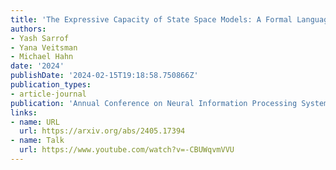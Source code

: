 ```yaml
---
title: 'The Expressive Capacity of State Space Models: A Formal Language Perspective'
authors:
- Yash Sarrof
- Yana Veitsman
- Michael Hahn
date: '2024'
publishDate: '2024-02-15T19:18:58.750866Z'
publication_types:
- article-journal
publication: 'Annual Conference on Neural Information Processing Systems (NeurIPS 2024, poster)'
links:
- name: URL
  url: https://arxiv.org/abs/2405.17394
- name: Talk
  url: https://www.youtube.com/watch?v=-CBUWqvmVVU
---
```


